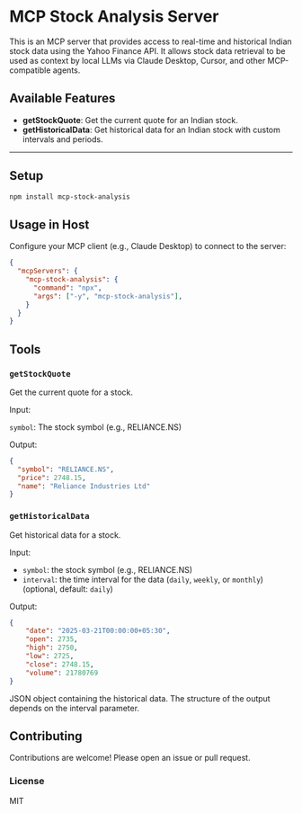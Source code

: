# MCP Stock Analysis Server

This is an MCP server that provides access to real-time and historical Indian stock data using the Yahoo Finance API. It allows stock data retrieval to be used as context by local LLMs via Claude Desktop, Cursor, and other MCP-compatible agents.

## Available Features

- **getStockQuote**: Get the current quote for an Indian stock.
- **getHistoricalData**: Get historical data for an Indian stock with custom intervals and periods.
---

## Setup

```bash
npm install mcp-stock-analysis
```

## Usage in Host
Configure your MCP client (e.g., Claude Desktop) to connect to the server:

```JSON
{
  "mcpServers": {
    "mcp-stock-analysis": {
      "command": "npx",
      "args": ["-y", "mcp-stock-analysis"],
    }
  }
}
```

## Tools
### `getStockQuote`
Get the current quote for a stock.

Input:

`symbol`: The stock symbol (e.g., RELIANCE.NS)

Output:
```JSON
{
  "symbol": "RELIANCE.NS",
  "price": 2748.15,
  "name": "Reliance Industries Ltd"
}
```

### `getHistoricalData`
Get historical data for a stock.

Input:

- `symbol`: the stock symbol (e.g., RELIANCE.NS)
- `interval`: the time interval for the data (`daily`, `weekly`, or `monthly`) (optional, default: `daily`)

Output:
```JSON
{
    "date": "2025-03-21T00:00:00+05:30",
    "open": 2735,
    "high": 2750,
    "low": 2725,
    "close": 2748.15,
    "volume": 21780769
}
```

JSON object containing the historical data. The structure of the output depends on the interval parameter.

## Contributing
Contributions are welcome! Please open an issue or pull request.


### License
MIT
